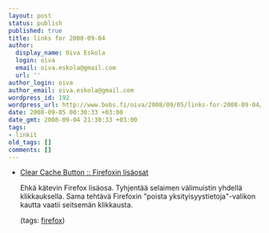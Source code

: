 ```yaml
---
layout: post
status: publish
published: true
title: links for 2008-09-04
author:
  display_name: Oiva Eskola
  login: oiva
  email: oiva.eskola@gmail.com
  url: ''
author_login: oiva
author_email: oiva.eskola@gmail.com
wordpress_id: 192
wordpress_url: http://www.bobs.fi/oiva/2008/09/05/links-for-2008-09-04/
date: 2008-09-05 00:30:33 +03:00
date_gmt: 2008-09-04 21:30:33 +03:00
tags:
- linkit
old_tags: []
comments: []
---
```

<ul class="delicious">
<li>
<div class="delicious-link"><a href="https://addons.mozilla.org/fi/firefox/addon/1801">Clear Cache Button :: Firefoxin lisäosat</a></div></p>
<div class="delicious-extended">Ehkä kätevin Firefox lisäosa. Tyhjentää selaimen välimuistin yhdellä klikkauksella. Sama tehtävä Firefoxin "poista yksityisyystietoja"-valikon kautta vaatii seitsemän klikkausta.</div></p>
<div class="delicious-tags">(tags: <a href="http://delicious.com/oiva/firefox">firefox</a>)</div><br />
            </li></ul>
